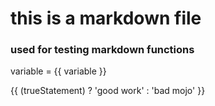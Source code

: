 # this is a markdown file
### used for testing markdown functions

variable = {{ variable }}

{{ (trueStatement) ? 'good work' : 'bad mojo' }}
